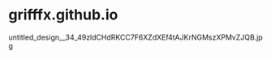 # grifffx.github.io
<picture>
  untitled_design__34_49zldCHdRKCC7F6XZdXEf4tAJKrNGMszXPMvZJQB.jpg
<picture/>
